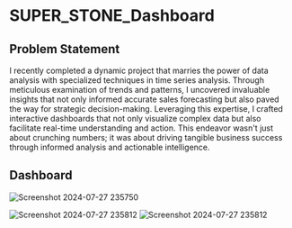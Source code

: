 # SUPER_STONE_Dashboard

## Problem Statement

I recently completed a dynamic project that marries the power of data analysis with specialized techniques in time series analysis. 
Through meticulous examination of trends and patterns, I uncovered invaluable insights that not only informed accurate sales forecasting but also paved the way for strategic decision-making.
Leveraging this expertise, I crafted interactive dashboards that not only visualize complex data but also facilitate real-time understanding and action. 
This endeavor wasn't just about crunching numbers; it was about driving tangible business success through informed analysis and actionable intelligence.

## Dashboard 

![Screenshot 2024-07-27 235750](https://github.com/user-attachments/assets/e74437eb-02c9-4f9d-b885-a4d50f27a41d)


![Screenshot 2024-07-27 235812](https://github.com/user-attachments/assets/317cd8a9-c08b-473c-9cbe-6a4a1c4b29ba)
![Screenshot 2024-07-27 235812](https://github.com/user-attachments/assets/317cd8a9-c08b-473c-9cbe-6a4a1c4b29ba)
